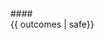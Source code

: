 <panel type="seamless" expanded>
  <span slot="header" class="card-title"><markdown>#### <include src="text.md#title" inline/></markdown></span>
  <div class="indented">
  {{ outcomes | safe}}<p/>
  <include src="text.md#body" />
  <include src="text.md#extras" />
  </div>
</panel>


